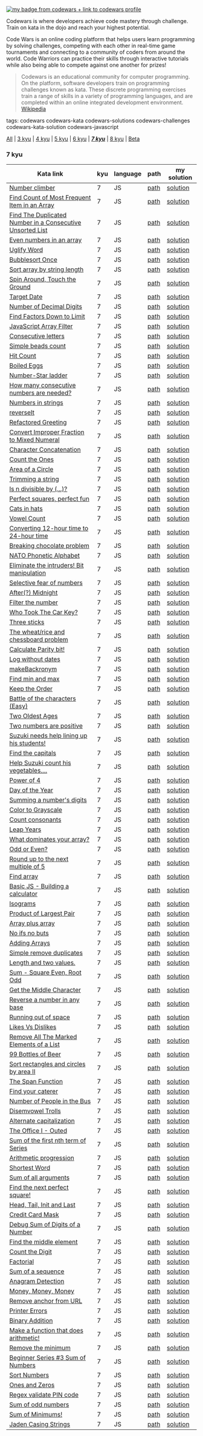 [![my badge from codewars + link to codewars profile](https://www.codewars.com/users/DreasWeiss/badges/large)](https://www.codewars.com/users/DreasWeiss)

Codewars is where developers achieve code mastery through challenge. Train on kata in the dojo and reach your highest potential.

Code Wars is an online coding platform that helps users learn programming by solving challenges, competing with each other in real-time game tournaments and connecting to a community of coders from around the world. Code Warriors can practice their skills through interactive tutorials while also being able to compete against one another for prizes!

> Codewars is an educational community for computer programming. On the platform, software developers train on programming challenges known as kata. These discrete programming exercises train a range of skills in a variety of programming languages, and are completed within an online integrated development environment. [Wikipedia](https://en.wikipedia.org/wiki/Codewars)

tags: codewars codewars-kata codewars-solutions codewars-challenges codewars-kata-solution codewars-javascript

[All](README.md) | [3 kyu](3kyu.md) | [4 kyu](4kyu.md) | [5 kyu](5kyu.md) | [6 kyu](6kyu.md) | ***[7 kyu](7kyu.md)*** | [8 kyu](8kyu.md) | [Beta](beta.md)

### 7 kyu
|Kata link|kyu|language|path|my solution|
|---|----|---|---|---|
[Number climber](https://www.codewars.com/kata/559760bae64c31556c00006b/train/javascript)|7|JS|[path](./katas/numberClimber/)|[solution](./katas/numberClimber/kata.js)|
[Find Count of Most Frequent Item in an Array](https://www.codewars.com/kata/56582133c932d8239900002e/train/javascript)|7|JS|[path](./katas/findCountOfMostFrequentItemInAnArray/)|[solution](./katas/findCountOfMostFrequentItemInAnArray/kata.js)|
[Find The Duplicated Number in a Consecutive Unsorted List](https://www.codewars.com/kata/558dd9a1b3f79dc88e000001/train/javascript)|7|JS|[path](./katas/findTheDuplicatedNumberInAConsecutiveUnsortedList/)|[solution](./katas/findTheDuplicatedNumberInAConsecutiveUnsortedList/kata.js)|
[Even numbers in an array](https://www.codewars.com/kata/5a431c0de1ce0ec33a00000c/train/javascript)|7|JS|[path](./katas/evenNumbersInAnArray/)|[solution](./katas/evenNumbersInAnArray/kata.js)|
[Uglify Word](https://www.codewars.com/kata/5ce6cf94cb83dc0020da1929/train/javascript)|7|JS|[path](./katas/uglifyWord/)|[solution](./katas/uglifyWord/kata.js)|
[Bubblesort Once](https://www.codewars.com/kata/56b97b776ffcea598a0006f2/train/javascript)|7|JS|[path](./katas/bubblesortOnce/)|[solution](./katas/bubblesortOnce/kata.js)|
[Sort array by string length](https://www.codewars.com/kata/57ea5b0b75ae11d1e800006c/train/javascript)|7|JS|[path](./katas/sortArrayByStringLength/)|[solution](./katas/sortArrayByStringLength/kata.js)|
[Spin Around, Touch the Ground](https://www.codewars.com/kata/65127141a5de2b1dcb40927e/train/javascript)|7|JS|[path](./katas/spinAroundTouchTheGround/)|[solution](./katas/spinAroundTouchTheGround/kata.js)|
[Target Date](https://www.codewars.com/kata/569218bc919ccba77000000b/train/javascript)|7|JS|[path](./katas/targetDate/)|[solution](./katas/targetDate/kata.js)|
[Number of Decimal Digits](https://www.codewars.com/kata/58fa273ca6d84c158e000052/train/javascript)|7|JS|[path](./katas/numberOfDecimalDigits/)|[solution](./katas/numberOfDecimalDigits/kata.js)|
[Find Factors Down to Limit](https://www.codewars.com/kata/58f6024e1e26ec376900004f/train/javascript)|7|JS|[path](./katas/findFactorsDownToLimit/)|[solution](./katas/findFactorsDownToLimit/kata.js)|
[JavaScript Array Filter](https://www.codewars.com/kata/514a6336889283a3d2000001/train/javascript)|7|JS|[path](./katas/javaScriptArrayFilter/)|[solution](./katas/javaScriptArrayFilter/kata.js)|
[Consecutive letters](https://www.codewars.com/kata/5ce6728c939bf80029988b57/train/javascript)|7|JS|[path](./katas/consecutiveLetters/)|[solution](./katas/consecutiveLetters/kata.js)|
[Simple beads count](https://www.codewars.com/kata/58712dfa5c538b6fc7000569/train/javascript)|7|JS|[path](./katas/simpleBeadsCount/)|[solution](./katas/simpleBeadsCount/kata.js)|
[Hit Count](https://www.codewars.com/kata/57b6f850a6fdc76523001162/train/javascript)|7|JS|[path](./katas/hitCount/)|[solution](./katas/hitCount/kata.js)|
[Boiled Eggs](https://www.codewars.com/kata/52b5247074ea613a09000164/train/javascript)|7|JS|[path](./katas/boiledEggs/)|[solution](./katas/boiledEggs/kata.js)|
[Number-Star ladder](https://www.codewars.com/kata/5631213916d70a0979000066/train/javascript)|7|JS|[path](./katas/numberStarLadder/)|[solution](./katas/numberStarLadder/kata.js)|
[How many consecutive numbers are needed?](https://www.codewars.com/kata/559cc2d2b802a5c94700000c/train/javascript)|7|JS|[path](./katas/howManyConsecutiveNumbersAreNeeded/)|[solution](./katas/howManyConsecutiveNumbersAreNeeded/kata.js)|
[Numbers in strings](https://www.codewars.com/kata/59dd2c38f703c4ae5e000014/train/javascript)|7|JS|[path](./katas/numbersInStrings/)|[solution](./katas/numbersInStrings/kata.js)|
[reverseIt](https://www.codewars.com/kata/557a2c136b19113912000010/train/javascript)|7|JS|[path](./katas/reverseIt/)|[solution](./katas/reverseIt/kata.js)|
[Refactored Greeting](https://www.codewars.com/kata/5121303128ef4b495f000001/train/javascript)|7|JS|[path](./katas/refactoredGreeting/)|[solution](./katas/refactoredGreeting/kata.js)|
[Convert Improper Fraction to Mixed Numeral](https://www.codewars.com/kata/574e4175ff5b0a554a00000b/train/javascript)|7|JS|[path](./katas/convertImproperFractionToMixedNumeral/)|[solution](./katas/convertImproperFractionToMixedNumeral/kata.js)|
[Character Concatenation](https://www.codewars.com/kata/55147ff29cd40b43c600058b/train/javascript)|7|JS|[path](./katas/characterConcatenation/)|[solution](./katas/characterConcatenation/kata.js)|
[Count the Ones](https://www.codewars.com/kata/5519e930cd82ff8a9a000216/train/javascript)|7|JS|[path](./katas/countTheOnes/)|[solution](./katas/countTheOnes/kata.js)|
[Area of a Circle](https://www.codewars.com/kata/563fb342f47611dae800003c/train/javascript)|7|JS|[path](./katas/areaOfACircle/)|[solution](./katas/areaOfACircle/kata.js)|
[Trimming a string](https://www.codewars.com/kata/563fb342f47611dae800003c/train/javascript)|7|JS|[path](./katas/trimmingAString/)|[solution](./katas/trimmingAString/kata.js)|
[Is n divisible by (...)?](https://www.codewars.com/kata/558ee8415872565824000007/train/javascript)|7|JS|[path](./katas/isNDivisibleBy/)|[solution](./katas/isNDivisibleBy/kata.js)|
[Perfect squares, perfect fun](https://www.codewars.com/kata/5705ca6a41e5be67720012c0/train/javascript)|7|JS|[path](./katas/perfectSquaresPerfectFun/)|[solution](./katas/perfectSquaresPerfectFun/kata.js)|
[Cats in hats](https://www.codewars.com/kata/57b5907920b104772c00002a/train/javascript)|7|JS|[path](./katas/catsInHats/)|[solution](./katas/catsInHats/kata.js)|
[Vowel Count](https://www.codewars.com/kata/54ff3102c1bad923760001f3/train/javascript)|7|JS|[path](./katas/vowelCount/)|[solution](./katas/vowelCount/kata.js)|
[Converting 12-hour time to 24-hour time](https://www.codewars.com/kata/59b0a6da44a4b7080300008a/train/javascript)|7|JS|[path](./katas/converting12HourTimeTo24HourTime/)|[solution](./katas/converting12HourTimeTo24HourTime/kata.js)|
[Breaking chocolate problem](https://www.codewars.com/kata/534ea96ebb17181947000ada/train/javascript)|7|JS|[path](./katas/breakingChocolateProblem/)|[solution](./katas/breakingChocolateProblem/kata.js)|
[NATO Phonetic Alphabet](https://www.codewars.com/kata/54530f75699b53e558002076/train/javascript)|7|JS|[path](./katas/natoPhoneticAlphabet/)|[solution](./katas/natoPhoneticAlphabet/kata.js)|
[Eliminate the intruders! Bit manipulation](https://www.codewars.com/kata/5a0d38c9697598b67a000041/train/javascript)|7|JS|[path](./katas/eliminateTheIntrudersBitManipulation/)|[solution](./katas/eliminateTheIntrudersBitManipulation/kata.js)|
[Selective fear of numbers](https://www.codewars.com/kata/56fac4cfda8ca6ec0f001746/train/javascript)|7|JS|[path](./katas/selectiveFearOfNumbers/)|[solution](./katas/selectiveFearOfNumbers/kata.js)|
[After(?) Midnight](https://www.codewars.com/kata/56fac4cfda8ca6ec0f001746/train/javascript)|7|JS|[path](./katas/afterMidnight/)|[solution](./katas/afterMidnight/kata.js)|
[Filter the number](https://www.codewars.com/kata/55b051fac50a3292a9000025/train/javascript)|7|JS|[path](./katas/filterTheNumber/)|[solution](./katas/filterTheNumber/kata.js)|
[Who Took The Car Key?](https://www.codewars.com/kata/57a23c2acf1fa514d0001034/train/javascript)|7|JS|[path](./katas/whoTookTheCarKey/)|[solution](./katas/whoTookTheCarKey/kata.js)|
[Three sticks](https://www.codewars.com/kata/57c1f22d8fbb9fd88700009b/train/javascript)|7|JS|[path](./katas/threeSticks/)|[solution](./katas/threeSticks/kata.js)|
[The wheat/rice and chessboard problem](https://www.codewars.com/kata/5b0d67c1cb35dfa10b0022c7/train/javascript)|7|JS|[path](./katas/theWheatRiceAndChessboardProblem/)|[solution](./katas/theWheatRiceAndChessboardProblem/kata.js)|
[Calculate Parity bit!](https://www.codewars.com/kata/5df261342964c80028345a0a/train/javascript)|7|JS|[path](./katas/calculateParityBit/)|[solution](./katas/calculateParityBit/kata.js)|
[Log without dates](https://www.codewars.com/kata/64cac86333ab6a14f70c6fb6/train/javascript)|7|JS|[path](./katas/logWithoutDates/)|[solution](./katas/logWithoutDates/kata.js)|
[makeBackronym](https://www.codewars.com/kata/55805ab490c73741b7000064/train/javascript)|7|JS|[path](./katas/makeBackronym/)|[solution](./katas/makeBackronym/kata.js)|
[Find min and max](https://www.codewars.com/kata/57a1ae8c7cb1f31e4e000130/train/javascript)|7|JS|[path](./katas/findMinAndMax/)|[solution](./katas/findMinAndMax/kata.js)|
[Keep the Order](https://www.codewars.com/kata/582aafca2d44a4a4560000e7/train/javascript)|7|JS|[path](./katas/keepTheOrder/)|[solution](./katas/keepTheOrder/kata.js)|
[Battle of the characters (Easy)](https://www.codewars.com/kata/595519279be6c575b5000016/train/javascript)|7|JS|[path](./katas/battleOfTheCharactersEasy/)|[solution](./katas/battleOfTheCharactersEasy/kata.js)|
[Two Oldest Ages](https://www.codewars.com/kata/511f11d355fe575d2c000001/train/javascript)|7|JS|[path](./katas/twoOldestAges/)|[solution](./katas/twoOldestAges/kata.js)|
[Two numbers are positive](https://www.codewars.com/kata/602db3215c22df000e8544f0/train/javascript)|7|JS|[path](./katas/twoNumbersArePositive/)|[solution](./katas/twoNumbersArePositive/kata.js)|
[Suzuki needs help lining up his students!](https://www.codewars.com/kata/5701800886306a876a001031/train/javascript)|7|JS|[path](./katas/suzukiNeedsHelpLiningUpHisStudents/)|[solution](./katas/suzukiNeedsHelpLiningUpHisStudents/kata.js)|
[Find the capitals](https://www.codewars.com/kata/539ee3b6757843632d00026b/train/javascript)|7|JS|[path](./katas/findTheCapitals/)|[solution](./katas/findTheCapitals/kata.js)|
[Help Suzuki count his vegetables....](https://www.codewars.com/kata/56ff1667cc08cacf4b00171b/train/javascript)|7|JS|[path](./katas/helpSuzukiCountHisVegetables/)|[solution](./katas/helpSuzukiCountHisVegetables/kata.js)|
[Power of 4](https://www.codewars.com/kata/544d114f84e41094a9000439/train/javascript)|7|JS|[path](./katas/powerOf4/)|[solution](./katas/powerOf4/kata.js)|
|[Day of the Year](https://www.codewars.com/kata/5a1ebe0d46d843454100004c/train/javascript)|7|JS|[path](./katas/dayOfTheYear/)|[solution](./katas/dayOfTheYear/kata.js)|
|[Summing a number's digits](https://www.codewars.com/kata/52f3149496de55aded000410/train/javascript)|7|JS|[path](./katas/summingANumbersDigits/)|[solution](./katas/summingANumbersDigits/kata.js)|
|[Color to Grayscale](https://www.codewars.com/kata/649c4012aaad69003f1299c1/train/javascript)|7|JS|[path](./katas/colorToGrayscale/)|[solution](./katas/colorToGrayscale/kata.js)|
|[Count consonants](https://www.codewars.com/kata/564e7fc20f0b53eb02000106/train/javascript)|7|JS|[path](./katas/countConsonants/)|[solution](./katas/countConsonants/kata.js)|
|[Leap Years](https://www.codewars.com/kata/526c7363236867513f0005ca/train/javascript)|7|JS|[path](./katas/leapYears/)|[solution](./katas/leapYears/kata.js)|
|[What dominates your array?](https://www.codewars.com/kata/559e10e2e162b69f750000b4/train/javascript)|7|JS|[path](./katas/whatDominatesYourArray/)|[solution](./katas/whatDominatesYourArray/kata.js)|
|[Odd or Even?](https://www.codewars.com/kata/5949481f86420f59480000e7/train/javascript)|7|JS|[path](./katas/oddOrEven/)|[solution](./katas/oddOrEven/kata.js)|
|[Round up to the next multiple of 5](https://www.codewars.com/kata/55d1d6d5955ec6365400006d/train/javascript)|7|JS|[path](./katas/roundUpToTheNextMultipleOf5/)|[solution](./katas/roundUpToTheNextMultipleOf5/kata.js)|
|[Find array](https://www.codewars.com/kata/59a2a3ba5eb5d4e609000055/train/javascript)|7|JS|[path](./katas/findArray/)|[solution](./katas/findArray/kata.js)|
|[Basic JS - Building a calculator](https://www.codewars.com/kata/529f2d1c403a58f660000656/train/javascript)|7|JS|[path](./katas/basicJsBuildingACalculator/)|[solution](./katas/basicJsBuildingACalculator/kata.js)|
|[Isograms](https://www.codewars.com/kata/54ba84be607a92aa900000f1/train/javascript)|7|JS|[path](./katas/isograms/)|[solution](./katas/isograms/kata.js)|
|[Product of Largest Pair](https://www.codewars.com/kata/5784c89be5553370e000061b/train/javascript)|7|JS|[path](./katas/productOfLargestPair/)|[solution](./katas/productOfLargestPair/kata.js)|
|[Array plus array](https://www.codewars.com/kata/5a2be17aee1aaefe2a000151/train/javascript)|7|JS|[path](./katas/arrayPlusArray/)|[solution](./katas/arrayPlusArray/kata.js)|
|[No ifs no buts](https://www.codewars.com/kata/592915cc1fad49252f000006/train/javascript)|7|JS|[path](./katas/noIfsNoButs/)|[solution](./katas/noIfsNoButs/kata.js)|
|[Adding Arrays](https://www.codewars.com/kata/59778cb1b061e877c50000cc/train/javascript)|7|JS|[path](./katas/addingArrays/)|[solution](./katas/addingArrays/kata.js)|
|[Simple remove duplicates](https://www.codewars.com/kata/5ba38ba180824a86850000f7/train/javascript)|7|JS|[path](./katas/simpleRemoveDuplicates/)|[solution](./katas/simpleRemoveDuplicates/kata.js)|
|[Length and two values.](https://www.codewars.com/kata/62a611067274990047f431a8/train/javascript)|7|JS|[path](./katas/lengthAndTwoValues/)|[solution](./katas/lengthAndTwoValues/kata.js)|
|[Sum - Square Even, Root Odd](https://www.codewars.com/kata/5a4b16435f08299c7000274f/train/javascript)|7|JS|[path](./katas/sumSquareEvenRootOdd/)|[solution](./katas/sumSquareEvenRootOdd/kata.js)|
|[Get the Middle Character](https://www.codewars.com/kata/56747fd5cb988479af000028/train/javascript)|7|JS|[path](./katas/getTheMiddleCharacter/)|[solution](./katas/getTheMiddleCharacter/kata.js)|
|[Reverse a number in any base](https://www.codewars.com/kata/6469e4c905eaefffd44b6504/train/javascript)|7|JS|[path](./katas/reverseANumberInAnyBase/)|[solution](./katas/reverseANumberInAnyBase/kata.js)|
|[Running out of space](https://www.codewars.com/kata/56576f82ab83ee8268000059/train/javascript)|7|JS|[path](./katas/runningOutOfSpace/)|[solution](./katas/runningOutOfSpace/kata.js)|
|[Likes Vs Dislikes](https://www.codewars.com/kata/62ad72443809a4006998218a/train/javascript)|7|JS|[path](./katas/likesVsDislikes/)|[solution](./katas/likesVsDislikes/kata.js)|
|[Remove All The Marked Elements of a List](https://www.codewars.com/kata/563089b9b7be03472d00002b/train/javascript)|7|JS|[path](./katas/removeAllTheMarkedElementsOfAList/)|[solution](./katas/removeAllTheMarkedElementsOfAList/kata.js)|
|[99 Bottles of Beer](https://www.codewars.com/kata/52a723508a4d96c6c90005ba/train/javascript)|7|JS|[path](./katas/99BottlesOfBeer/)|[solution](./katas/99BottlesOfBeer/kata.js)|
|[Sort rectangles and circles by area II](https://www.codewars.com/kata/5a1ebc2480171f29cf0000e5/train/javascript)|7|JS|[path](./katas/sortRectanglesAndCirclesByAreaIi/)|[solution](./katas/sortRectanglesAndCirclesByAreaIi/kata.js)|
|[The Span Function](https://www.codewars.com/kata/54f2f335cb9d99e8530008d7/train/javascript)|7|JS|[path](./katas/theSpanFunction/)|[solution](./katas/theSpanFunction/kata.js)|
|[Find your caterer](https://www.codewars.com/kata/6402205dca1e64004b22b8de/train/javascript)|7|JS|[path](./katas/findYourCaterer/)|[solution](./katas/findYourCaterer/kata.js)|
|[Number of People in the Bus](https://www.codewars.com/kata/5648b12ce68d9daa6b000099/train/javascript)|7|JS|[path](./katas/numberOfPeopleInTheBus/)|[solution](./katas/numberOfPeopleInTheBus/kata.js)|
|[Disemvowel Trolls](https://www.codewars.com/kata/52fba66badcd10859f00097e/train/javascript)|7|JS|[path](./katas/disemvowelTrolls/)|[solution](./katas/disemvowelTrolls/kata.js)|
|[Alternate capitalization](https://www.codewars.com/kata/59cfc000aeb2844d16000075/train/javascript)|7|JS|[path](./katas/alternateCapitalization/)|[solution](./katas/alternateCapitalization/kata.js)|
|[The Office I - Outed](https://www.codewars.com/kata/555eded1ad94b00403000071/train/javascript)|7|JS|[path](./katas/theOfficeIOuted/)|[solution](./katas/theOfficeIOuted/kata.js)|
|[Sum of the first nth term of Series](https://www.codewars.com/kata/555eded1ad94b00403000071/train/javascript)|7|JS|[path](./katas/sumOfTheFirstNthTermOfSeries/)|[solution](./katas/sumOfTheFirstNthTermOfSeries/kata.js)|
|[Arithmetic progression](https://www.codewars.com/kata/55caf1fd8063ddfa8e000018/train/javascript)|7|JS|[path](./katas/arithmeticProgression/)|[solution](./katas/arithmeticProgression/kata.js)|
|[Shortest Word](https://www.codewars.com/kata/57cebe1dc6fdc20c57000ac9/train/javascript)|7|JS|[path](./katas/shortestWord/)|[solution](./katas/shortestWord/kata.js)|
|[Sum of all arguments](https://www.codewars.com/kata/540c33513b6532cd58000259/train/javascript)|7|JS|[path](./katas/sumOfAllArguments/)|[solution](./katas/sumOfAllArguments/kata.js)|
|[Find the next perfect square!](https://www.codewars.com/kata/56269eb78ad2e4ced1000013/train/javascript)|7|JS|[path](./katas/findTheNextPerfectSquare/)|[solution](./katas/findTheNextPerfectSquare/kata.js)|
|[Head, Tail, Init and Last](https://www.codewars.com/kata/54592a5052756d5c5d0009c3/train/javascript)|7|JS|[path](./katas/headTailInitAndLast/)|[solution](./katas/headTailInitAndLast/kata.js)|
|[Credit Card Mask](https://www.codewars.com/kata/5412509bd436bd33920011bc/train/javascript)|7|JS|[path](./katas/creditCardMask/)|[solution](./katas/creditCardMask/kata.js)|
|[Debug Sum of Digits of a Number](https://www.codewars.com/kata/563d59dd8e47a5ed220000ba/train/javascript)|7|JS|[path](./katas/debugSumOfDigitsOfANumber/)|[solution](./katas/debugSumOfDigitsOfANumber/kata.js)|
|[Find the middle element](https://www.codewars.com/kata/545a4c5a61aa4c6916000755/train/javascript)|7|JS|[path](./katas/findTheMiddleElement/)|[solution](./katas/findTheMiddleElement/kata.js)|
|[Count the Digit](https://www.codewars.com/kata/566fc12495810954b1000030/train/javascript)|7|JS|[path](./katas/countTheDigit/)|[solution](./katas/countTheDigit/kata.js)|
|[Factorial](https://www.codewars.com/kata/54ff0d1f355cfd20e60001fc/train/javascript)|7|JS|[path](./katas/factorial/)|[solution](./katas/factorial/kata.js)|
|[Sum of a sequence](https://www.codewars.com/kata/586f6741c66d18c22800010a/train/javascript)|7|JS|[path](./katas/sumOfASequence/)|[solution](./katas/sumOfASequence/kata.js)|
|[Anagram Detection](https://www.codewars.com/kata/529eef7a9194e0cbc1000255/train/javascript)|7|JS|[path](./katas/anagramDetection/)|[solution](./katas/anagramDetection/kata.js)|
|[Money, Money, Money](https://www.codewars.com/kata/563f037412e5ada593000114/train/javascript)|7|JS|[path](./katas/moneyMoneyMoney/)|[solution](./katas/moneyMoneyMoney/kata.js)|
|[Remove anchor from URL](https://www.codewars.com/kata/51f2b4448cadf20ed0000386/train/javascript)|7|JS|[path](./katas/removeAnchorFromUrl/)|[solution](./katas/removeAnchorFromUrl/kata.js)|
|[Printer Errors](https://www.codewars.com/kata/56541980fa08ab47a0000040/train/javascript)|7|JS|[path](./katas/printerErrors/)|[solution](./katas/printerErrors/kata.js)|
|[Binary Addition](https://www.codewars.com/kata/551f37452ff852b7bd000139/javascript)|7|JS|[path](./katas/binaryAddition/)|[solution](./katas/binaryAddition/kata.js)|
|[Make a function that does arithmetic!](https://www.codewars.com/kata/583f158ea20cfcbeb400000a/train/javascript)|7|JS|[path](./katas/makeAFunctionThatDoesArithmetic/)|[solution](./katas/makeAFunctionThatDoesArithmetic/kata.js)|
|[Remove the minimum](https://www.codewars.com/kata/563cf89eb4747c5fb100001b/train/javascript)|7|JS|[path](./katas/removeTheMinimum/)|[solution](./katas/removeTheMinimum/kata.js)|
|[Beginner Series #3 Sum of Numbers](https://www.codewars.com/kata/55f2b110f61eb01779000053/train/javascript)|7|JS|[path](./katas/beginnerSeries3SumOfNumbers/)|[solution](./katas/beginnerSeries3SumOfNumbers/kata.js)|
|[Sort Numbers](https://www.codewars.com/kata/5174a4c0f2769dd8b1000003/train/javascript)|7|JS|[path](./katas/sortNumbers/)|[solution](./katas/sortNumbers/kata.js)|
|[Ones and Zeros](https://www.codewars.com/kata/578553c3a1b8d5c40300037c/train/javascript)|7|JS|[path](./katas/onesAndZeros/)|[solution](./katas/onesAndZeros/kata.js)|
|[Regex validate PIN code](https://www.codewars.com/kata/55f8a9c06c018a0d6e000132/train/javascript)|7|JS|[path](./katas/regexValidatePinCode/)|[solution](./katas/regexValidatePinCode/kata.js)|
|[Sum of odd numbers](https://www.codewars.com/kata/55fd2d567d94ac3bc9000064/train/javascript)|7|JS|[path](./katas/sumOfOddNumbers/)|[solution](./katas/sumOfOddNumbers/kata.js)|
|[Sum of Minimums!](https://www.codewars.com/kata/5d5ee4c35162d9001af7d699/train/javascript)|7|JS|[path](./katas/sumOfMinimus/)|[solution](./katas/sumOfMinimus/kata.js)|
|[Jaden Casing Strings](https://www.codewars.com/kata/5390bac347d09b7da40006f6/train/javascript)|7|JS|[path](./katas/jadenCasingStrings/)|[solution](./katas/jadenCasingStrings/kata.js)|